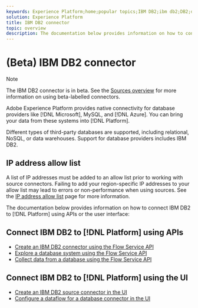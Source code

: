 ```yaml
---
keywords: Experience Platform;home;popular topics;IBM DB2;ibm db2;DB2;db2
solution: Experience Platform
title: IBM DB2 connector
topic: overview
description: The documentation below provides information on how to connect IBM DB2 to Platform using APIs or the user interface.
---
```


# (Beta) IBM DB2 connector

>[!NOTE]
>
>The IBM DB2 connector is in beta. See the [Sources overview](../../home.md#terms-and-conditions) for more information on using beta-labelled connectors.

Adobe Experience Platform provides native connectivity for database providers like [!DNL Microsoft], MySQL, and [!DNL Azure]. You can bring your data from these systems into [!DNL Platform].

Different types of third-party databases are supported, including relational, NoSQL, or data warehouses. Support for database providers includes IBM DB2.

## IP address allow list

A list of IP addresses must be added to an allow list prior to working with source connectors. Failing to add your region-specific IP addresses to your allow list may lead to errors or non-performance when using sources. See the [IP address allow list](../../ip-address-allow-list.md) page for more information.

The documentation below provides information on how to connect IBM DB2 to [!DNL Platform] using APIs or the user interface:

## Connect IBM DB2 to [!DNL Platform] using APIs

- [Create an IBM DB2 connector using the Flow Service API](../../tutorials/api/create/databases/ibm-db2.md)
- [Explore a database system using the Flow Service API](../../tutorials/api/explore/database-nosql.md)
- [Collect data from a database using the Flow Service API](../../tutorials/api/collect/database-nosql.md)

## Connect IBM DB2 to [!DNL Platform] using the UI

- [Create an IBM DB2 source connector in the UI](../../tutorials/ui/create/databases/ibm-db2.md)
- [Configure a dataflow for a database connector in the UI](../../tutorials/ui/dataflow/databases.md)